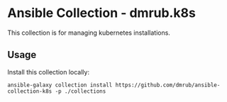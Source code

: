 # Ansible Collection - dmrub.k8s

This collection is for managing kubernetes installations.

## Usage

Install this collection locally:

```
ansible-galaxy collection install https://github.com/dmrub/ansible-collection-k8s -p ./collections
```
